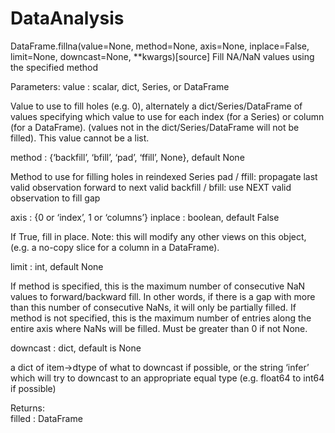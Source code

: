 # DataAnalysis
DataFrame.fillna(value=None, method=None, axis=None, inplace=False, limit=None, downcast=None, **kwargs)[source]
Fill NA/NaN values using the specified method

Parameters:	
value : scalar, dict, Series, or DataFrame

Value to use to fill holes (e.g. 0), alternately a dict/Series/DataFrame of values specifying which value to use for each index (for a Series) or column (for a DataFrame). (values not in the dict/Series/DataFrame will not be filled). This value cannot be a list.

method : {‘backfill’, ‘bfill’, ‘pad’, ‘ffill’, None}, default None

Method to use for filling holes in reindexed Series pad / ffill: propagate last valid observation forward to next valid backfill / bfill: use NEXT valid observation to fill gap

axis : {0 or ‘index’, 1 or ‘columns’}
inplace : boolean, default False

If True, fill in place. Note: this will modify any other views on this object, (e.g. a no-copy slice for a column in a DataFrame).

limit : int, default None

If method is specified, this is the maximum number of consecutive NaN values to forward/backward fill. In other words, if there is a gap with more than this number of consecutive NaNs, it will only be partially filled. If method is not specified, this is the maximum number of entries along the entire axis where NaNs will be filled. Must be greater than 0 if not None.

downcast : dict, default is None

a dict of item->dtype of what to downcast if possible, or the string ‘infer’ which will try to downcast to an appropriate equal type (e.g. float64 to int64 if possible)

Returns:	
filled : DataFrame
